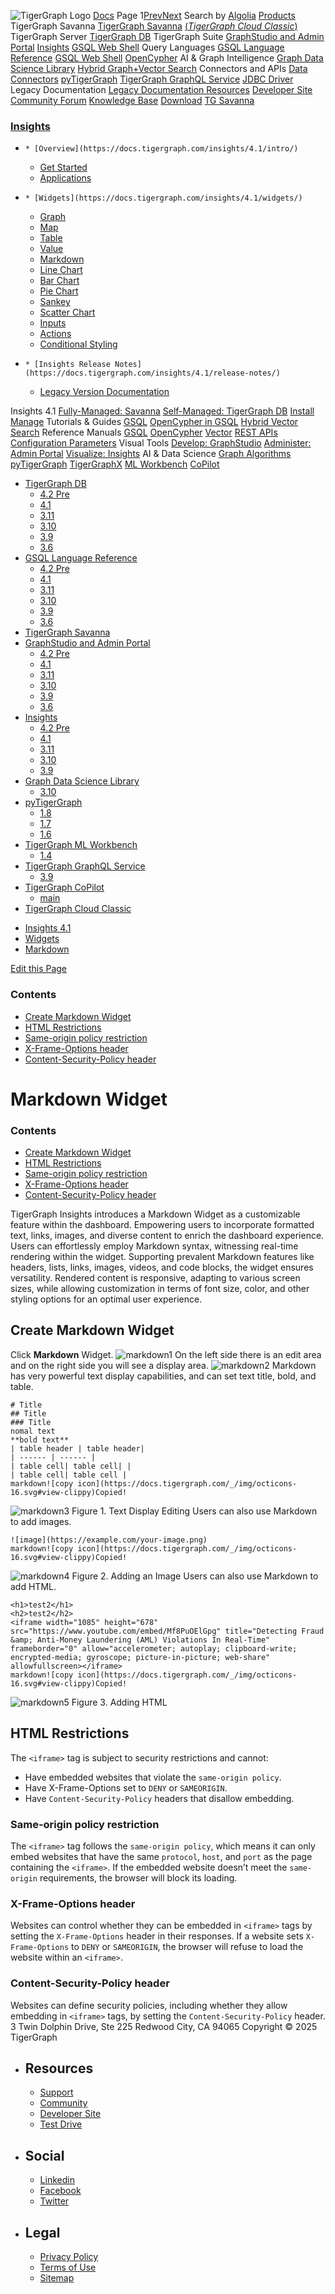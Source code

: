 ![TigerGraph Logo](https://www.tigergraph.com/wp-content/uploads/2020/05/TG_LOGO.svg) [Docs](https://docs.tigergraph.com/home)
Page 1[Prev](https://docs.tigergraph.com/insights/4.1/widgets/markdown-widget)[Next](https://docs.tigergraph.com/insights/4.1/widgets/markdown-widget)
Search by [Algolia](https://www.algolia.com/docsearch)
[Products](https://docs.tigergraph.com/insights/4.1/widgets/markdown-widget)
TigerGraph Savanna
[TigerGraph Savanna](https://docs.tigergraph.com/savanna/main/overview/) [(_TigerGraph Cloud Classic_)](https://docs.tigergraph.com/cloud/main/start/overview)
TigerGraph Server
[TigerGraph DB](https://docs.tigergraph.com/tigergraph-server/4.2/intro/)
TigerGraph Suite
[GraphStudio and Admin Portal](https://docs.tigergraph.com/gui/4.2/intro/) [Insights](https://docs.tigergraph.com/insights/4.2/intro/) [GSQL Web Shell](https://docs.tigergraph.com/tigergraph-server/current/gsql-shell/web)
Query Languages
[GSQL Language Reference](https://docs.tigergraph.com/gsql-ref/4.2/intro/) [GSQL Web Shell](https://docs.tigergraph.com/tigergraph-server/current/gsql-shell/web) [OpenCypher](https://docs.tigergraph.com/gsql-ref/current/opencypher-in-gsql)
AI & Graph Intelligence
[Graph Data Science Library](https://docs.tigergraph.com/graph-ml/3.10/intro/) [Hybrid Graph+Vector Search](https://docs.tigergraph.com/gsql-ref/current/vector/)
Connectors and APIs
[Data Connectors](https://docs.tigergraph.com/tigergraph-server/current/data-loading) [pyTigerGraph](https://docs.tigergraph.com/pytigergraph/1.8/intro/) [TigerGraph GraphQL Service](https://docs.tigergraph.com/graphql/3.9/) [JDBC Driver](https://github.com/tigergraph/ecosys/tree/master/tools/etl/tg-jdbc-driver)
Legacy Documentation
[ Legacy Documentation ](https://docs-legacy.tigergraph.com)
[Resources](https://docs.tigergraph.com/insights/4.1/widgets/markdown-widget)
[Developer Site](https://dev.tigergraph.com/) [Community Forum](https://community.tigergraph.com/) [Knowledge Base](https://tigergraph.freshdesk.com/support/solutions)
[Download](https://dl.tigergraph.com)
[ TG Savanna](https://savanna.tgcloud.io)
### [Insights](https://docs.tigergraph.com/insights/4.1/intro/)
  *     * [Overview](https://docs.tigergraph.com/insights/4.1/intro/)
    * [Get Started](https://docs.tigergraph.com/insights/4.1/intro/get-started)
    * [Applications](https://docs.tigergraph.com/insights/4.1/intro/applications)
  *     * [Widgets](https://docs.tigergraph.com/insights/4.1/widgets/)
      * [Graph](https://docs.tigergraph.com/insights/4.1/widgets/graph-widget)
      * [Map](https://docs.tigergraph.com/insights/4.1/widgets/map-widget)
      * [Table](https://docs.tigergraph.com/insights/4.1/widgets/table-widget)
      * [Value](https://docs.tigergraph.com/insights/4.1/widgets/single-value)
      * [Markdown](https://docs.tigergraph.com/insights/4.1/widgets/markdown-widget)
      * [Line Chart](https://docs.tigergraph.com/insights/4.1/widgets/line-chart)
      * [Bar Chart](https://docs.tigergraph.com/insights/4.1/widgets/bar-chart)
      * [Pie Chart](https://docs.tigergraph.com/insights/4.1/widgets/pie-chart)
      * [Sankey](https://docs.tigergraph.com/insights/4.1/widgets/sankey)
      * [Scatter Chart](https://docs.tigergraph.com/insights/4.1/widgets/scatter-plot-widget)
      * [Inputs](https://docs.tigergraph.com/insights/4.1/widgets/inputs)
    * [Actions](https://docs.tigergraph.com/insights/4.1/widgets/actions)
    * [Conditional Styling](https://docs.tigergraph.com/insights/4.1/widgets/conditional-styling)
  *     * [Insights Release Notes](https://docs.tigergraph.com/insights/4.1/release-notes/)
    * [Legacy Version Documentation](https://docs.tigergraph.com/insights/4.1/release-notes/legacy-tg-versions)


Insights 4.1
[Fully-Managed: Savanna](https://docs.tigergraph.com/savanna/main/overview/)
[Self-Managed: TigerGraph DB](https://docs.tigergraph.com/tigergraph-server/4.2/intro/)
[Install](https://docs.tigergraph.com/tigergraph-server/current/getting-started/) [Manage](https://docs.tigergraph.com/tigergraph-server/current/system-management/)
Tutorials & Guides
[GSQL](https://github.com/tigergraph/ecosys/blob/master/tutorials/GSQL.md) [OpenCypher in GSQL](https://github.com/tigergraph/ecosys/blob/master/tutorials/Cypher.md) [Hybrid Vector Search](https://github.com/tigergraph/ecosys/blob/master/tutorials/VectorSearch.md)
Reference Manuals
[GSQL](https://docs.tigergraph.com/gsql-ref/4.2/intro/) [OpenCypher](https://docs.tigergraph.com/gsql-ref/current/opencypher-in-gsql/) [Vector](https://docs.tigergraph.com/gsql-ref/current/vector/) [REST APIs](https://docs.tigergraph.com/tigergraph-server/current/api/) [Configuration Parameters](https://docs.tigergraph.com/tigergraph-server/current/reference/configuration-parameters)
Visual Tools
[Develop: GraphStudio](https://docs.tigergraph.com/gui/4.2/intro/) [Administer: Admin Portal](https://docs.tigergraph.com/gui/4.2/intro/) [Visualize: Insights](https://docs.tigergraph.com/insights/4.2/intro/)
AI & Data Science
[Graph Algorithms](https://docs.tigergraph.com/graph-ml/3.10/intro/) [pyTigerGraph](https://docs.tigergraph.com/pytigergraph/1.8/intro/) [TigerGraphX](https://github.com/tigergraph/ecosys/blob/master/tutorials/TigerGraphX.md) [ML Workbench](https://docs.tigergraph.com/ml-workbench/1.4/intro/) [CoPilot](https://docs.tigergraph.com/tg-copilot/intro/)
  * [TigerGraph DB](https://docs.tigergraph.com/tigergraph-server/4.2/intro/)
    * [4.2 Pre](https://docs.tigergraph.com/tigergraph-server/4.2/intro/)
    * [4.1](https://docs.tigergraph.com/tigergraph-server/4.1/intro/)
    * [3.11](https://docs.tigergraph.com/tigergraph-server/3.11/intro/)
    * [3.10](https://docs.tigergraph.com/tigergraph-server/3.10/intro/)
    * [3.9](https://docs.tigergraph.com/tigergraph-server/3.9/intro/)
    * [3.6](https://docs.tigergraph.com/tigergraph-server/3.6/intro/)
  * [GSQL Language Reference](https://docs.tigergraph.com/gsql-ref/4.2/intro/)
    * [4.2 Pre](https://docs.tigergraph.com/gsql-ref/4.2/intro/)
    * [4.1](https://docs.tigergraph.com/gsql-ref/4.1/intro/)
    * [3.11](https://docs.tigergraph.com/gsql-ref/3.11/intro/)
    * [3.10](https://docs.tigergraph.com/gsql-ref/3.10/intro/)
    * [3.9](https://docs.tigergraph.com/gsql-ref/3.9/intro/)
    * [3.6](https://docs.tigergraph.com/gsql-ref/3.6/intro/intro)
  * [TigerGraph Savanna](https://docs.tigergraph.com/savanna/main/overview/)
  * [GraphStudio and Admin Portal](https://docs.tigergraph.com/gui/4.2/intro/)
    * [4.2 Pre](https://docs.tigergraph.com/gui/4.2/intro/)
    * [4.1](https://docs.tigergraph.com/gui/4.1/intro/)
    * [3.11](https://docs.tigergraph.com/gui/3.11/intro/)
    * [3.10](https://docs.tigergraph.com/gui/3.10/intro/)
    * [3.9](https://docs.tigergraph.com/gui/3.9/intro/)
    * [3.6](https://docs.tigergraph.com/gui/3.6/graphstudio/overview)
  * [Insights](https://docs.tigergraph.com/insights/4.2/intro/)
    * [4.2 Pre](https://docs.tigergraph.com/insights/4.2/intro/)
    * [4.1](https://docs.tigergraph.com/insights/4.1/intro/)
    * [3.11](https://docs.tigergraph.com/insights/3.11/intro/)
    * [3.10](https://docs.tigergraph.com/insights/3.10/intro/)
    * [3.9](https://docs.tigergraph.com/insights/3.9/intro/)
  * [Graph Data Science Library](https://docs.tigergraph.com/graph-ml/3.10/intro/)
    * [3.10](https://docs.tigergraph.com/graph-ml/3.10/intro/)
  * [pyTigerGraph](https://docs.tigergraph.com/pytigergraph/1.8/intro/)
    * [1.8](https://docs.tigergraph.com/pytigergraph/1.8/intro/)
    * [1.7](https://docs.tigergraph.com/pytigergraph/1.7/intro/)
    * [1.6](https://docs.tigergraph.com/pytigergraph/1.6/intro/)
  * [TigerGraph ML Workbench](https://docs.tigergraph.com/ml-workbench/1.4/intro/)
    * [1.4](https://docs.tigergraph.com/ml-workbench/1.4/intro/)
  * [TigerGraph GraphQL Service](https://docs.tigergraph.com/graphql/3.9/)
    * [3.9](https://docs.tigergraph.com/graphql/3.9/)
  * [TigerGraph CoPilot](https://docs.tigergraph.com/tg-copilot/intro/)
    * [main](https://docs.tigergraph.com/tg-copilot/intro/)
  * [TigerGraph Cloud Classic](https://docs.tigergraph.com/cloud/main/start/overview)


[](https://docs.tigergraph.com/home/)
  * [Insights 4.1](https://docs.tigergraph.com/insights/4.1/intro/)
  * [Widgets](https://docs.tigergraph.com/insights/4.1/widgets/)
  * [Markdown](https://docs.tigergraph.com/insights/4.1/widgets/markdown-widget)


[Edit this Page](https://github.com/tigergraph/insights-docs/edit/4.1/modules/widgets/pages/markdown-widget.adoc)
### Contents
  * [Create Markdown Widget](https://docs.tigergraph.com/insights/4.1/widgets/markdown-widget#_create_markdown_widget)
  * [HTML Restrictions](https://docs.tigergraph.com/insights/4.1/widgets/markdown-widget#_html_restrictions)
  * [Same-origin policy restriction](https://docs.tigergraph.com/insights/4.1/widgets/markdown-widget#_same_origin_policy_restriction)
  * [X-Frame-Options header](https://docs.tigergraph.com/insights/4.1/widgets/markdown-widget#_x_frame_options_header)
  * [Content-Security-Policy header](https://docs.tigergraph.com/insights/4.1/widgets/markdown-widget#_content_security_policy_header)


# Markdown Widget
### Contents
  * [Create Markdown Widget](https://docs.tigergraph.com/insights/4.1/widgets/markdown-widget#_create_markdown_widget)
  * [HTML Restrictions](https://docs.tigergraph.com/insights/4.1/widgets/markdown-widget#_html_restrictions)
  * [Same-origin policy restriction](https://docs.tigergraph.com/insights/4.1/widgets/markdown-widget#_same_origin_policy_restriction)
  * [X-Frame-Options header](https://docs.tigergraph.com/insights/4.1/widgets/markdown-widget#_x_frame_options_header)
  * [Content-Security-Policy header](https://docs.tigergraph.com/insights/4.1/widgets/markdown-widget#_content_security_policy_header)


TigerGraph Insights introduces a Markdown Widget as a customizable feature within the dashboard. Empowering users to incorporate formatted text, links, images, and diverse content to enrich the dashboard experience. Users can effortlessly employ Markdown syntax, witnessing real-time rendering within the widget. Supporting prevalent Markdown features like headers, lists, links, images, videos, and code blocks, the widget ensures versatility. Rendered content is responsive, adapting to various screen sizes, while allowing customization in terms of font size, color, and other styling options for an optimal user experience.
## [](https://docs.tigergraph.com/insights/4.1/widgets/markdown-widget#_create_markdown_widget)Create Markdown Widget
Click **Markdown** Widget.
![markdown1](https://docs.tigergraph.com/insights/4.1/widgets/_images/markdown1.png)
On the left side there is an edit area and on the right side you will see a display area.
![markdown2](https://docs.tigergraph.com/insights/4.1/widgets/_images/markdown2.png)
Markdown has very powerful text display capabilities, and can set text title, bold, and table.
```
# Title
## Title
### Title
nomal text
**bold text**
| table header | table header|
| ------ | ------ |
| table cell| table cell| |
| table cell| table cell |
markdown![copy icon](https://docs.tigergraph.com/_/img/octicons-16.svg#view-clippy)Copied!

```

![markdown3](https://docs.tigergraph.com/insights/4.1/widgets/_images/markdown3.png)
Figure 1. Text Display Editing
Users can also use Markdown to add images.
```
![image](https://example.com/your-image.png)
markdown![copy icon](https://docs.tigergraph.com/_/img/octicons-16.svg#view-clippy)Copied!

```

![markdown4](https://docs.tigergraph.com/insights/4.1/widgets/_images/markdown4.png)
Figure 2. Adding an Image
Users can also use Markdown to add HTML.
```
<h1>test2</h1>
<h2>test2</h2>
<iframe width="1085" height="678" src="https://www.youtube.com/embed/Mf8PuOElGpg" title="Detecting Fraud &amp; Anti-Money Laundering (AML) Violations In Real-Time" frameborder="0" allow="accelerometer; autoplay; clipboard-write; encrypted-media; gyroscope; picture-in-picture; web-share" allowfullscreen></iframe>
markdown![copy icon](https://docs.tigergraph.com/_/img/octicons-16.svg#view-clippy)Copied!

```

![markdown5](https://docs.tigergraph.com/insights/4.1/widgets/_images/markdown5.png)
Figure 3. Adding HTML
## [](https://docs.tigergraph.com/insights/4.1/widgets/markdown-widget#_html_restrictions)HTML Restrictions
The `<iframe>` tag is subject to security restrictions and cannot:
  * Have embedded websites that violate the `same-origin policy`.
  * Have X-Frame-Options set to `DENY` or `SAMEORIGIN`.
  * Have `Content-Security-Policy` headers that disallow embedding.


### [](https://docs.tigergraph.com/insights/4.1/widgets/markdown-widget#_same_origin_policy_restriction)Same-origin policy restriction
The `<iframe>` tag follows the `same-origin policy`, which means it can only embed websites that have the same `protocol`, `host`, and `port` as the page containing the `<iframe>`.
If the embedded website doesn’t meet the `same-origin` requirements, the browser will block its loading.
### [](https://docs.tigergraph.com/insights/4.1/widgets/markdown-widget#_x_frame_options_header)X-Frame-Options header
Websites can control whether they can be embedded in `<iframe>` tags by setting the `X-Frame-Options` header in their responses. If a website sets `X-Frame-Options` to `DENY` or `SAMEORIGIN`, the browser will refuse to load the website within an `<iframe>`.
### [](https://docs.tigergraph.com/insights/4.1/widgets/markdown-widget#_content_security_policy_header)Content-Security-Policy header
Websites can define security policies, including whether they allow embedding in `<iframe>` tags, by setting the `Content-Security-Policy` header.
3 Twin Dolphin Drive, Ste 225 Redwood City, CA 94065 
Copyright © 2025 TigerGraph
  * ## Resources
    * [Support](https://www.tigergraph.com/support/)
    * [Community](https://community.tigergraph.com/)
    * [Developer Site](https://dev.tigergraph.com/)
    * [Test Drive](https://testdrive.tigergraph.com/)
  * ## Social
    * [Linkedin](https://www.linkedin.com/company/tigergraph/)
    * [Facebook](https://www.facebook.com/TigerGraphDB/)
    * [Twitter](https://twitter.com/tigergraphdb)
  * ## Legal
    * [Privacy Policy](https://www.tigergraph.com/privacy-policy/)
    * [Terms of Use](https://www.tigergraph.com/terms/)
    * [Sitemap](https://docs.tigergraph.com/sitemap.xml)


